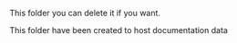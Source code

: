 This folder you can delete it if you want.

This folder have been created to host documentation data
